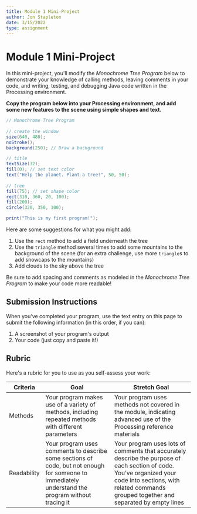 ```yaml
---
title: Module 1 Mini-Project
author: Jon Stapleton
date: 3/15/2022
type: assignment
---
```


<!-- ::youtube[A video explaining the mini-project]{#oXmKJ_tYg34} -->

# Module 1 Mini-Project

In this mini-project, you'll modify the *Monochrome Tree Program* below to demonstrate your knowledge of calling methods, leaving comments in your code, and writing, testing, and debugging Java code written in the Processing environment.

**Copy the program below into your Processing environment, and add some new features to the scene using simple shapes and text.**

```java
// Monochrome Tree Program
      
// create the window
size(640, 480);
noStroke();
background(250); // Draw a background 

// title
textSize(32);
fill(0); // set text color
text("Help the planet. Plant a tree!", 50, 50);
  
// tree
fill(75); // set shape color  
rect(310, 360, 20, 100);   
fill(200); 
circle(320, 350, 100);

print("This is my first program!");
```

Here are some suggestions for what you might add:

1. Use the `rect` method to add a field underneath the tree
2. Use the `triangle` method several times to add some mountains to the background of the scene (for an extra challenge, use more `triangle`s to add snowcaps to the mountains)
3. Add clouds to the sky above the tree 

Be sure to add spacing and comments as modeled in the *Monochrome Tree Program* to make your code more readable!

## Submission Instructions

When you've completed your program, use the text entry on this page to submit the following information (in this order, if you can):

1. A screenshot of your program's output
2. Your code (just copy and paste it!)

## Rubric

Here's a rubric for you to use as you self-assess your work:

| Criteria | Goal | Stretch Goal |
| -------- | ---- | ------------ |
| Methods  | Your program makes use of a variety of methods, including repeated methods with different parameters | Your program uses methods not covered in the module, indicating advanced use of the Processing reference materials |
| Readability | Your program uses comments to describe some sections of code, but not enough for someone to immediately understand the program without tracing it | Your program uses lots of comments that accurately describe the purpose of each section of code. You’ve organized your code into sections, with related commands grouped together and separated by empty lines |
